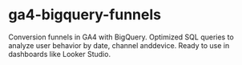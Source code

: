 # ga4-bigquery-funnels
Conversion funnels in GA4 with BigQuery. Optimized SQL queries to analyze user behavior by date, channel anddevice. Ready to use in dashboards like Looker Studio.
